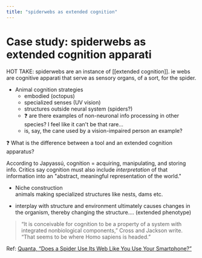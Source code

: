 ```yaml
---
title: "spiderwebs as extended cognition"
---
```

# Case study: spiderwebs as extended cognition apparati

HOT TAKE: spiderwebs are an instance of [[extended cognition]]. ie webs are cognitive apparati that serve as sensory organs, of a sort, for the spider.

  - Animal cognition strategies
      - embodied (octopus)
      - specialized senses (UV vision)
      - structures outside neural system (spiders?)
      - ❓ are there examples of non-neuronal info processing in other species? I feel like it can't be that rare...
      - is, say, the cane used by a vision-impaired person an example?

❓ What is the difference between a tool and an extended cognition apparatus?

According to Japyassú, cognition = acquiring, manipulating, and storing info. Critics say cognition must also include *interpretation* of that information into an "abstract, meaningful representation of the world."

  - Niche construction  
    animals making specialized structures like nests, dams etc.

<!-- end list -->

  - interplay with structure and environment ultimately causes changes in the organism, thereby changing the structure.... (extended phenotype)

> “It is conceivable for cognition to be a property of a system with integrated nonbiological components,” Cross and Jackson write. “That seems to be where Homo sapiens is headed.”

Ref:
[Quanta, “Does a Spider Use Its Web Like You Use Your Smartphone?”](https://www.theatlantic.com/science/archive/2017/05/spider-brain-spider-brain/528153/)
